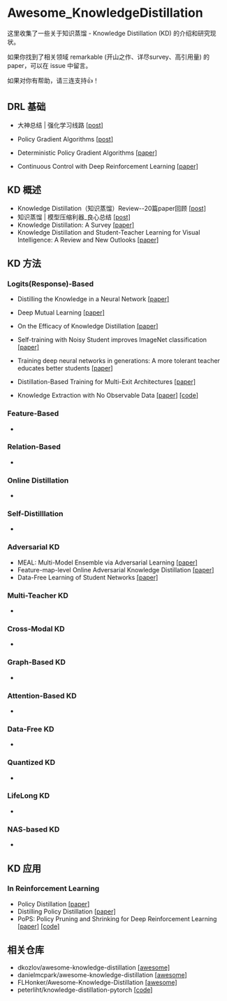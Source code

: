# Awesome_KnowledgeDistillation
这里收集了一些关于知识蒸馏  - Knowledge Distillation (KD) 的介绍和研究现状。

如果你找到了相关领域 remarkable (开山之作、详尽survey、高引用量) 的 paper，可以在 issue 中留言。

如果对你有帮助，请三连支持👍！

## DRL 基础

- 大神总结 | 强化学习线路 [[post]](https://mp.weixin.qq.com/s/E2va_w2Lh_x3n_1XnOY0ZA)

- Policy Gradient Algorithms [[post]](https://lilianweng.github.io/lil-log/2018/04/08/policy-gradient-algorithms.html#ddpg)

- Deterministic Policy Gradient Algorithms [[paper]](http://proceedings.mlr.press/v32/silver14.pdf)

- Continuous Control with Deep Reinforcement Learning [[paper]](https://arxiv.org/pdf/1509.02971.pdf?source=post_page---------------------------)

## KD 概述

- Knowledge Distillation（知识蒸馏）Review--20篇paper回顾 [[post]](https://zhuanlan.zhihu.com/p/160206075)
- 知识蒸馏 | 模型压缩利器_良心总结 [[post]](https://zhuanlan.zhihu.com/p/138210881)
- Knowledge Distillation: A Survey [[paper]](https://arxiv.org/pdf/2006.05525.pdf)
- Knowledge Distillation and Student-Teacher Learning for Visual Intelligence: A Review and New Outlooks [[paper]](https://arxiv.org/pdf/2004.05937.pdf)

## KD 方法

### Logits(Response)-Based 

- Distilling the Knowledge in a Neural Network [[paper]](https://arxiv.org/pdf/1503.02531.pdf)

- Deep Mutual Learning [[paper]](https://openaccess.thecvf.com/content_cvpr_2018/papers/Zhang_Deep_Mutual_Learning_CVPR_2018_paper.pdf)

- On the Efficacy of Knowledge Distillation [[paper]](https://openaccess.thecvf.com/content_ICCV_2019/papers/Cho_On_the_Efficacy_of_Knowledge_Distillation_ICCV_2019_paper.pdf)

- Self-training with Noisy Student improves ImageNet classification [[paper]](https://openaccess.thecvf.com/content_CVPR_2020/papers/Xie_Self-Training_With_Noisy_Student_Improves_ImageNet_Classification_CVPR_2020_paper.pdf)

- Training deep neural networks in generations: A more tolerant teacher educates better students [[paper]](https://www.cs.jhu.edu/~alanlab/Pubs19/yang2019training.pdf)

- Distillation-Based Training for Multi-Exit Architectures [[paper]](https://openaccess.thecvf.com/content_ICCV_2019/papers/Phuong_Distillation-Based_Training_for_Multi-Exit_Architectures_ICCV_2019_paper.pdf)

- Knowledge Extraction with No Observable Data [[paper]](https://papers.nips.cc/paper/2019/file/596f713f9a7376fe90a62abaaedecc2d-Paper.pdf) [[code]](https://github.com/snudatalab/KegNet)

### Feature-Based

- 

### Relation-Based

- 

### Online Distillation

- 

### Self-Distilllation

- 

### Adversarial KD

- MEAL: Multi-Model Ensemble via Adversarial Learning [[paper]](https://www.aaai.org/ojs/index.php/AAAI/article/download/4417/4295)
- Feature-map-level Online Adversarial Knowledge Distillation [[paper]](https://arxiv.org/pdf/2002.01775.pdf)
- Data-Free Learning of Student Networks [[paper]](https://openaccess.thecvf.com/content_ICCV_2019/papers/Chen_Data-Free_Learning_of_Student_Networks_ICCV_2019_paper.pdf)

### Multi-Teacher KD

- 

### Cross-Modal KD

- 

### Graph-Based KD

- 

### Attention-Based KD

- 

### Data-Free KD

- 

### Quantized KD

- 

### LifeLong KD

- 

### NAS-based KD

- 

## KD 应用

### In Reinforcement Learning

- Policy Distillation [[paper]](https://arxiv.org/pdf/1511.06295.pdf)
- Distilling Policy Distillation [[paper]](https://arxiv.org/pdf/1902.02186.pdf)
- PoPS: Policy Pruning and Shrinking for Deep Reinforcement Learning [[paper]](https://arxiv.org/pdf/2001.05012.pdf) [[code]](https://github.com/dorlivne/PoPS)

## 相关仓库

- dkozlov/awesome-knowledge-distillation [[awesome]](https://github.com/dkozlov/awesome-knowledge-distillation)
- danielmcpark/awesome-knowledge-distillation [[awesome]](https://github.com/danielmcpark/awesome-knowledge-distillation)
- FLHonker/Awesome-Knowledge-Distillation [[awesome]](https://github.com/FLHonker/Awesome-Knowledge-Distillation)
- peterliht/knowledge-distillation-pytorch [[code]](https://github.com/peterliht/knowledge-distillation-pytorch)